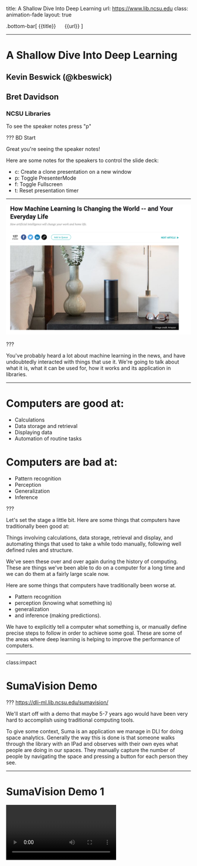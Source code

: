 title: A Shallow Dive Into Deep Learning
url: https://www.lib.ncsu.edu
class: animation-fade
layout: true

<!-- This slide will serve as the base layout for all your slides -->
.bottom-bar[
  {{title}}&nbsp;&nbsp;&nbsp;&nbsp;&nbsp;&nbsp;{{url}}
]

---
# A Shallow Dive Into Deep Learning

## Kevin Beswick (@kbeswick)
## Bret Davidson

### NCSU Libraries

To see the speaker notes press "p"

???
BD Start

Great you're seeing the speaker notes!

Here are some notes for the speakers to control the slide deck:

- c: Create a clone presentation on a new window
- p: Toggle PresenterMode
- f: Toggle Fullscreen
- t: Reset presentation timer

---

<img class="img-center img-squash" src="images/hype2.png"></img>

???

You've probably heard a lot about machine learning in the news, and have
undoubtedly interacted with things that use it. We're going to talk
about what it is, what it can be used for, how it works and its
application in libraries.

---
# Computers are good at:

- Calculations
- Data storage and retrieval
- Displaying data
- Automation of routine tasks

# Computers are bad at:

- Pattern recognition
- Perception
- Generalization
- Inference

???

Let's set the stage a little bit. Here are some things that computers have traditionally been good at:

Things involving calculations, data storage, retrieval and display, and automating things that used to take a while todo manually, following well defined rules and structure.

We've seen these over and over again during the history of computing. These are things we've been able to do on a computer for a long time and we can do them at a fairly large scale now.

Here are some things that computers have traditionally been worse at.
- Pattern recognition
- perception (knowing what something is)
- generalization
- and inference (making predictions).

We have to explicitly tell a computer what something is, or manually define precise steps to follow in order to achieve some goal. These are some of the areas where deep learning is helping to improve the performance of computers.

---
class:impact
# SumaVision Demo

???
https://dli-ml.lib.ncsu.edu/sumavision/

We'll start off with a demo that maybe 5-7 years ago would have been very hard to accomplish using traditional computing tools.

To give some context, Suma is an application we manage in DLI for doing space analytics. Generally the way this is done is that someone walks through the library with an IPad and observes with their own eyes what people are doing in our spaces. They manually capture the number of people by navigating the space and pressing a button for each person they see.

---
# SumaVision Demo 1

<video controls src="videos/sumav_1.mov" type="video/mp4" class="img-squash img-center"/>

???

This is a demo to illustrate the power of the technology, so we'll leave ethical considerations aside for right now. What if we could capture images of a space and use that to count the number of people in a space?

We built this demo to show that we can do something like this pretty easily. You can see that this was captured in Suma.

---
# Machine Learning

- “A field of computer science that gives computers the ability to learn without being explicitly programmed”
  - https://en.wikipedia.org/wiki/Machine_learning

## Supervised Learning

- Inferring a function based on labeled training data

## Unsupervised Learning

- Inferring a function to describe hidden structure from "unlabeled" data

???
Examples:
- Linear regression / logistic regression
- Decision trees
- Random Forests


- Given a set of images that are labeled either “cat” or “dog”, train a model to predict whether unseen images are cats or dogs
- The majority of practical ML applications are supervised learning


Supervised learning is when we have an algorithm that learns how to make predictions based on labeled data it has access to in advance.

Examples of these are things like linear regression, logistic regression, and random forests. Most of the things you've heard about in the news or use everyday are primarily supervised learning.

If we have an algorithm and we feed it labeled images of cats and dogs, we can train it to evaluate an previously unseen, new image and classify it.

The other broad category is unsupervised learning, which is trying to make sense of an unlabled data set and then making predictions.

An example of this might be classifying unlabeled textual data.

This has been a less researched area, because it's a much harder problem.

- Given a set of images which aren’t labeled, use a model to cluster ones with similar properties into different categories

Examples:
- Clustering: K-means, hierarchical clustering, etc.

---
# Deep Learning
<img class="img-center" src="images/fully_connected_network_diagram.png"></img>

???
Subfield of machine learning that involves the use of deep artificial neural networks.

Loosely mimics how the human brain works with layers of neurons with connections between them.

Deep learning algorithms are neural networks, and they are a type of supervised learning. We train them with labeled data and then we make predictions on unlabeled data.

---
# Deep Learning vs. Traditional Machine Learning

* Generalizable
* More Powerful
* Domain Neutral
* Task Agnostic

???

Deep learning is generalizable and more powerful than traditional machine learning.

In traditional machine learning we have to manually define features, which is time intensive and requires domain expertise. Deep learning algorithms learn features automatically.

Neural networks don't need to know anything about the problem domain they are working in. In fact, they don't even know that they are operating on images. All they see are numbers.

The same deep learning algorithms can be used for different tasks. If I wanted to have an algorithm to tell me if an image is a cat or a dog, it could also tell me if something was a hot dog or a pizza.

The code doesn't need to change, only the data being used to train the network.

---
class:impact
# What is deep learning good for anyway?

???
Let's talk about what problems deep learning is good at solving and specific examples of its applications.

---

# Computer Vision
- Image classification
- Object detection/localization
- Image captioning

<img class="img-small" src="images/uber.png"></img>
<img class="img-small" src="images/medical-image.jpg"></img>

???

One area is computer vision, which is concerned with recognizing what is in an image and where objects are within an image.

This is used in areas like image classification, object detection, self-driving cars, and medical imagery.

---
# Natural Language Processing
  - Machine translation
  - Language modeling
  - Word embedding


 <img class="img-small" src="images/translate.png"></img>

???
Deep learning is also used for NLP problems like translation and identifying concept similarity within text.

---
# Audio processing
  - Speech-to-text
  - Text-to-speech

<img class="img-small" src="images/siri.jpg"></img>

???
Digital assistant examples fall here. For example, take an audio file of a human voice and put it into text so a machine can act on it.

---
class: impact
# How do neural networks work?

???
KB Start

Let's take a look at how deep neural networks actually work.

---

# High Level Process

- Define a prediction problem: given x, can I predict y?
  - Example: given an image, can I predict whether it is of a cat or a dog?

- Gather training data
  - Images of cats and dogs that are already labeled "cat" or "dog"

- Given this set of labeled training data, train a model that can
  make predictions given new, unseen images.

???

The general process we'll have to go through to train a neural network
is as follows:

read slide

---

# Everything is Numbers

<img class="img-center img-squash" src="images/numeric_representation.png"></img>

???

The first point I want to make is that everything is numbers to a neural
network. So we're making predictions on things like images and text, but
first we need to represent these numerically. Computers already do this
behind the scenes in a lot of cases.

For black and white images, we can represent them as a matrix of numbers, where each
number represents the intensity of a particular pixel (or how light/dark
it is). For colored images, each number would be a set of 3 numbers that
represent the intensity of Red, Green, and Blue colors in a given pixel.

There are similar approaches for text and other data.

---

# Neural Network Model

<img class="img-center img-squash" src="images/nn_feed_forward.png"></img>

???

Here's what a standard neural network looks like. They are organized as
stacked layers of neurons, with connections between them. Each of these
connections has a numerical weight that represents how strong the
connection is, and these are what we need to learn as part of the
training process.

Our input image is fed into the network through the input layer on the left. The data flows
through the neurons and connections in the hidden layers in the middle, until a prediction is made at the output layer at the
end of the network. Earlier hidden layers learn abstract features like edges of the image, while later
layers learn more specific features like noses, ears, tails.
Here you can see the network has predicted the image
is a dog with 91% confidence.

---

# Trained Model

- Weights are set to values such that model makes good predictions on
  training set
  - Training set should be a representative view of reality in order to
    generate a good model
- Inference
  - Can now run unseen examples through model to get predictions
- Single purpose
  - Can recognize cats and dogs, but not horses
  - But can just add images of horses to training set, add third output
    class, and retrain model

???
- Now that the model has been trained on a large representative dataset,
  it is very good at distinguishing between cats and dogs.
- Our model is now ready to be put into production within an application that will feed it new data.
  The process of getting predictions from your model on unseen data is called inference.
- But if you showed it a picture of a horse, it would be very confused, since it
  has never seen a horse before. It would likely report low confidence
  scores for both cat and dog
- If you needed the ability to recognize horses, you would add a third
  node to the output layer, expand your training dataset to include
  labeled pictures of horses, and retrain the model.
- There is no need to write a manual horse recognition algorithm and
  integrate it to your application, you can just retrain the
  network.

---
class:impact
# How do neural networks learn?

???
BD Start

Now that we have an understanding of how neural networks work, we've prepared a demo that will help us understand how neural networks learn and how a model performs at different stages of development.

---
background-image: url(images/mariokart.jpg)

???
Self-driving Mario Kart! Why did we think this would be a good example?

- needed a way to create a large amount of labeled input data quickly
- visualize the performance of the model using different sizes of data sets
- seemed better than putting Kevin's son Elliott on a self driving tractor

---
# How do we do this?

- Model is trained using inputs:
  - Screenshots of the game taken at prescribed intervals (.2 seconds)
  - Controller input (joystick angle and which buttons are pressed)

- Predictions are made:
  - Given NEW, untrained screenshot, generate NEW joystick inputs

???
Created a deep learning model that would create a self driving mario Kart. We wrote a program that took a screenshot of the game every 0.2 seconds, while at the same time recording the controller input.

Predictions are made, given NEW, untrained screenshots, generate NEW joystick inputs. We also wrote code to deliver those joystick inputs to the game autmatically.

---
<video controls src="videos/1.mov" type="video/mp4" class="img-squash img-center"/>

???
This is an early stage demo trained on a single lap around the track. It hasn't learned much yet, it's not turning.



---
<video controls src="videos/2.mov" type="video/mp4" class="img-squash img-center"/>

???
This example is a model that has been trained on 3 laps around the track. You can see it can now do basic turns, but it can't recover from errors.

A few notes on how this is working. You are seeing the prediction part of deep learning. We are taking rapid screenshots of the game, passing the image (as a multi-dimensional array of numbers) to our model, getting a prediction (controller input), and then sending that input into MarioKart.

The window on the right is showing the input that is being sent. Notice how quickly the predictions are being made, every line in the terminal output is a prediction.

---
<video controls src="videos/3.mov" type="video/mp4" class="img-squash img-center"/>

???
~15 mins of play

This example performs much better, and can do things like error recovery. This one can actually finish a race.

---
class: impact
# Opportunities in Libraries

???
KB Start

A major part of our initial exploration in this area was to identify some of the opportunities in libraries.

We've found three major categories.

---
class:impact
# New functionality

???

First is integrating deep learning into our own applications to get some new functionality we couldn't get before. We've mostly been looking at automatic generation of metadata or analyzing media like images, audio and video so far.

---

# WolfTales

<video controls src="http://siskel.lib.ncsu.edu/SCRC/mc00581-wt-peele-20151030/mc00581-wt-peele-20151030.mp4" type="video/mp4" class="img-sqash img-center" />

???

First, lets look at a few seconds of this Wolf Tales video. I want you
to pay attention to some of the key things he mentions.

---

# Audio/Video Processing

<video controls src="videos/deep_catalog_1_720.mov" type="video/mp4" class="img-squash img-center"/>

???
Here's a demo application we've developed to show how we could leverage
deep learning to get a head start in metadata generation for newly
digitized or created materials, and how we could improve discovery
without any human generated metadata.


Now lets look at this new catalog application. I'm going to ingest this
video and only give it a title and author.

So what is happening here? When I uploaded the video, in the background, the
audio was extracted automatically and it was run through a speech to
text model. The full text is being indexed into Solr.

Remember what Danny was talking about in the video? Harrelson Hall?
Let's try searching for that. He also mentioned he used to be a physics
major right? Let's try that one too. He said that he ended up a liberal
arts major though. You can see where I'm going with this.

Now that we have a textual transcription, imagine what else we can do.
We can definitely provide it directly to users and automatically enable
captioning on the video. We can do further analysis on that text, and
generate recommendations for appropriate subject headings, or at least
get the key terms or create a summary in an automated way.

---
# Newspapers

<video controls src="videos/deep_catalog_3_720.mov" type="video/mp4" class="img-squash img-center"/>

???

Here's another.
This one uses the same model architecture as
SumaVision, but we took off the later layers and retrained on new data
we collected.

This one finds the location of headlines and images in
newspapers. We can then run further processing to find out what is in
the image, and to OCR the headlines. We can then offer more fine grained
search results based on the articles in a newspaper, and the ability to
jump to that specific article automatically since we know what page its
on in the newspaper and where on the page it is.

---

class:impact
# Supporting Researchers


???
The second opportunity for libraries is supporting researchers through deep learning consultations and research sprints.

We can help bootstrap researchers looking to get started with applying deep learning techniques to their research projects.

---
# Snowflake Classification

<span class="distributed">
    <img class="lowered" src="images/snow2.png"></img>
    <img class="lowered" src="images/snow3.png"></img>
    <img class="lowered" src="images/snow1.png"></img>
</span>

???

A faculty member at NCSU from the dept of marine, earth, and atmospheric sciences, contacted the libraries looking for machine learning support. They have an extremely large dataset of over 1 million snowflake images. These images are taken by one of only ten cameras that are doing this capture.

They have used a number of "traditional" machine learning techniques to attempt to classify degrees of "riming" on snowflakes, that is, how large or small the clusters of ice are. We are working with them to develop a proof of concept model to explore the potential for current deep learning computer vision techniques to improve on their results.

This has also been an opportunity to explore the viability of providing this kind of service to researchers. Is it useful for them? Can we scale this kind of support?

---
class:impact
# Cultural Heritage Ecosystem

???
A third opportunity area is developing the ecosystem around deep learning use, e.g. data annotation, data distribution, etc.

In general, improving use of these approaches among cultural heritage institutions.

---
# Data Annotation and Sharing
- current tools for data annotation are limited
- opportunities for defining best practices for sharing models and approaches

???

Through our experimentation, we've learned that current tools for data annotation are extremely limited in terms of their ease of use and speed of use. We've prototyped new designs for tools in this area that speed up the process, and also allow for crowdsourcing of this process.

As earlier adopters, we're also in the position to help define best practices and approaches for sharing models and data for reuse by other cultural heritage institutions.

For example, if we pursued a production model to detect headlines and images in newspapers, this would probably be useful to other libraries. How can we share data for the purposes of reuse? How can we make it easy for other institutions to get their own models up and running? How can we make it easy for them to contribute new data to the model?

---
# Ethics

- data is often the source of bias in this technology
- identify ways to create more representative data sets
- expose to the user that we are using this technology
- give them the option to provide feedback
- give them the option to turn it off

???
We wanted to close by saying a bit about algorithmic bias in deep learning. We hope we've convinced you through this presentation that the data used to train models is where bias is often introduced.

What are some concrete steps we can take to reduce the potential bias of these systems and their impact on users?

We can create more representative data sets.

We can make it clear to the user when we are using deep learning in our services.

We can give users the option to provide feedback, which could influence how the model is trained in the future.

We can give users the option to turn off deep learning enhancements.

---

class:impact

# Thanks!

## Kevin Beswick (kdbeswic@ncsu.edu)
## Bret Davidson (bddavids@ncsu.edu)


